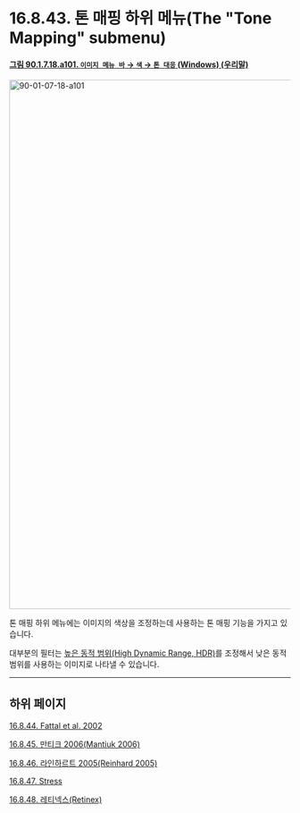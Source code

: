 # 16.8.43. 톤 매핑 하위 메뉴(The "Tone Mapping" submenu)

<a id="90-01-07-18-a101"></a>

#### [그림 90.1.7.18.a101. `이미지 메뉴 바` → `색` → `톤 대응` (Windows) (우리말)](./90-01-07-18-00-tone_mapping.md#90-01-07-18-a101)
<img width="531" height="947" alt="90-01-07-18-a101" src="https://github.com/user-attachments/assets/f8b30d34-fefb-4df1-b485-0dc5757d3988" />

톤 매핑 하위 메뉴에는 이미지의 색상을 조정하는데 사용하는 톤 매핑 기능을 가지고 있습니다.

대부분의 필터는 [높은 동적 범위(High Dynamic Range, HDR)](./19-glossaryx-high_dynamic_range.md)를 조정해서 낮은 동적 범위를 사용하는 이미지로 나타낼 수 있습니다.

***

## 하위 페이지

[16.8.44. Fattal et al. 2002](./16-08-44-fattal_et_al_2002.md)

[16.8.45. 만티크 2006(Mantiuk 2006)](./16-08-45-mantiuk_2006.md)

[16.8.46. 라인하르트 2005(Reinhard 2005)](./16-08-46-reinhard_2005.md)

[16.8.47. Stress](./16-08-47-stress.md)

[16.8.48. 레티넥스(Retinex)](./16-08-48-retinex.md)